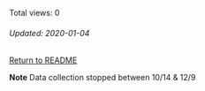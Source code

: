 Total views: 0
###### Updated: 2020-01-04

[Return to README](https://github.com/BradleyA/pi-wifi#pi-wifi)

**Note**  Data collection stopped between 10/14 & 12/9
